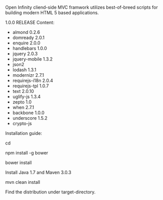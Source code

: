 Open Infinity cliend-side MVC framwork utilizes best-of-breed scripts for building modern HTML 5 based applications.

1.0.0 RELEASE Content:
* almond 0.2.6
* domready 2.0.1
* enquire 2.0.0
* handlebars 1.0.0
* jquery 2.0.3
* jquery-mobile 1.3.2
* json2
* lodash 1.3.1
* modernizr 2.7.1
* requirejs-i18n 2.0.4
* requirejs-tpl 1.0.7
* text 2.0.10
* uglify-js 1.3.4
* zepto 1.0
* when 2.7.1 
* backbone 1.0.0
* underscore 1.5.2
* crypto-js 

Installation guide:

cd <your build directory>

npm install -g bower

bower install

Install Java 1.7 and Maven 3.0.3

mvn clean install

Find the distribution under target-directory.
